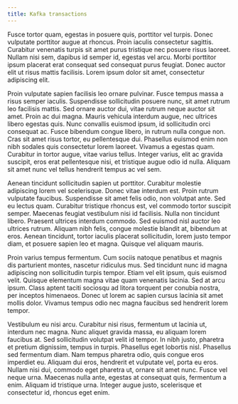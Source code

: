 ```yaml
---
title: Kafka transactions
---
```


Fusce tortor quam, egestas in posuere quis, porttitor vel turpis. Donec
vulputate porttitor augue at rhoncus. Proin iaculis consectetur sagittis.
Curabitur venenatis turpis sit amet purus tristique nec posuere risus laoreet.
Nullam nisi sem, dapibus id semper id, egestas vel arcu. Morbi porttitor ipsum
placerat erat consequat sed consequat purus feugiat. Donec auctor elit ut risus
mattis facilisis. Lorem ipsum dolor sit amet, consectetur adipiscing elit.

Proin vulputate sapien facilisis leo ornare pulvinar. Fusce tempus massa a risus
semper iaculis. Suspendisse sollicitudin posuere nunc, sit amet rutrum leo
facilisis mattis. Sed ornare auctor dui, vitae rutrum neque auctor sit amet.
Proin ac dui magna. Mauris vehicula interdum augue, nec ultrices libero egestas
quis. Nunc convallis euismod ipsum, id sollicitudin orci consequat ac. Fusce
bibendum congue libero, in rutrum nulla congue non. Cras sit amet risus tortor,
eu pellentesque dui. Phasellus euismod enim non nibh sodales quis consectetur
lorem laoreet. Vivamus a egestas quam. Curabitur in tortor augue, vitae varius
tellus. Integer varius, elit ac gravida suscipit, eros erat pellentesque nisi,
et tristique augue odio id nulla. Aliquam sit amet nunc vel tellus hendrerit
tempus ac vel sem.

Aenean tincidunt sollicitudin sapien ut porttitor. Curabitur molestie adipiscing
lorem vel scelerisque. Donec vitae interdum est. Proin rutrum vulputate
faucibus. Suspendisse sit amet felis odio, non volutpat ante. Sed eu lectus
quam. Curabitur tristique rhoncus est, vel commodo tortor suscipit semper.
Maecenas feugiat vestibulum nisi id facilisis. Nulla non tincidunt libero.
Praesent ultrices interdum commodo. Sed euismod nisl auctor leo ultrices rutrum.
Aliquam nibh felis, congue molestie blandit at, bibendum at eros. Aenean
tincidunt, tortor iaculis placerat sollicitudin, lorem justo tempor diam, et
posuere sapien leo et magna. Quisque vel aliquam mauris.

Proin varius tempus fermentum. Cum sociis natoque penatibus et magnis dis
parturient montes, nascetur ridiculus mus. Sed tincidunt nunc id magna
adipiscing non sollicitudin turpis tempor. Etiam vel elit ipsum, quis euismod
velit. Quisque elementum magna vitae quam venenatis lacinia. Sed at arcu ipsum.
Class aptent taciti sociosqu ad litora torquent per conubia nostra, per inceptos
himenaeos. Donec ut lorem ac sapien cursus lacinia sit amet mollis dolor.
Vivamus tempus odio nec magna faucibus sed hendrerit lorem tempor.

Vestibulum eu nisi arcu. Curabitur nisi risus, fermentum ut lacinia ut, interdum
nec magna. Nunc aliquet gravida massa, eu aliquam lorem faucibus at. Sed
sollicitudin volutpat velit id tempor. In nibh justo, pharetra et pretium
dignissim, tempus in turpis. Phasellus eget lobortis nisl. Phasellus sed
fermentum diam. Nam tempus pharetra odio, quis congue eros imperdiet eu. Aliquam
dui eros, hendrerit et vulputate vel, porta eu eros. Nullam nisi dui, commodo
eget pharetra ut, ornare sit amet nunc. Fusce vel neque urna. Maecenas nulla
ante, egestas at consequat quis, fermentum a enim. Aliquam id tristique urna.
Integer augue justo, scelerisque et consectetur id, rhoncus eget enim.
